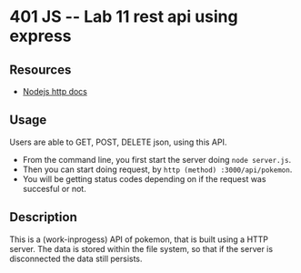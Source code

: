 401 JS --  Lab 11 rest api using express
===

## Resources  
* [Nodejs http docs]

## Usage
  Users are able to GET, POST, DELETE json, using this API.
  * From the command line, you first start the server doing `node server.js`.
  * Then you can start doing request, by `http (method) :3000/api/pokemon`.
  * You will be getting status codes depending on if the request was       succesful or not.



## Description
This is a (work-inprogess) API of pokemon, that is built using a HTTP server. The data is stored within the file system, so that if the server is disconnected the data still persists.

<!-- links -->
[Nodejs http docs]: https://nodejs.org/api/http.html
